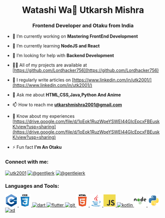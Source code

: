 <h1 align="center">Watashi Wa🎎 Utkarsh Mishra</h1>
<h3 align="center">Frontend Developer and Otaku from India</h3>

- 🔭 I’m currently working on **Mastering FrontEnd Development**

- 🌱 I’m currently learning **NodeJS and React**

- 🤝 I’m looking for help with **Backend Development**

- 👨‍💻 All of my projects are available at [https://github.com/Lordhacker756](https://github.com/Lordhacker756)

- 📝 I regularly write articles on [https://www.linkedin.com/in/utk2001/](https://www.linkedin.com/in/utk2001/)

- 💬 Ask me about **HTML,CSS,Java,Python And Anime**

- 📫 How to reach me **utkarshmishra2001@gmail.com**

- 📄 Know about my experiences [https://drive.google.com/file/d/1oEok1RuzWpeYSWEI44GIcEpcxFBEuskK/view?usp=sharing](https://drive.google.com/file/d/1oEok1RuzWpeYSWEI44GIcEpcxFBEuskK/view?usp=sharing)

- ⚡ Fun fact **I'm An Otaku**

<h3 align="left">Connect with me:</h3>
<p align="left">
<a href="https://linkedin.com/in/utk2001" target="blank"><img align="center" src="https://cdn.jsdelivr.net/npm/simple-icons@3.0.1/icons/linkedin.svg" alt="utk2001" height="30" width="40" /></a>
<a href="https://www.hackerrank.com/@gentljerk" target="blank"><img align="center" src="https://cdn.jsdelivr.net/npm/simple-icons@3.0.1/icons/hackerrank.svg" alt="@gentljerk" height="30" width="40" /></a>
<a href="https://www.hackerearth.com/@gentlejerk" target="blank"><img align="center" src="https://cdn.jsdelivr.net/npm/simple-icons@3.0.1/icons/hackerearth.svg" alt="@gentlejerk" height="30" width="40" /></a>
</p>

<h3 align="left">Languages and Tools:</h3>
<p align="left"> <a href="https://www.w3schools.com/cpp/" target="_blank"> <img src="https://raw.githubusercontent.com/devicons/devicon/master/icons/cplusplus/cplusplus-original.svg" alt="cplusplus" width="40" height="40"/> </a> <a href="https://www.w3schools.com/css/" target="_blank"> <img src="https://raw.githubusercontent.com/devicons/devicon/master/icons/css3/css3-original-wordmark.svg" alt="css3" width="40" height="40"/> </a> <a href="https://dart.dev" target="_blank"> <img src="https://www.vectorlogo.zone/logos/dartlang/dartlang-icon.svg" alt="dart" width="40" height="40"/> </a> <a href="https://flutter.dev" target="_blank"> <img src="https://www.vectorlogo.zone/logos/flutterio/flutterio-icon.svg" alt="flutter" width="40" height="40"/> </a> <a href="https://git-scm.com/" target="_blank"> <img src="https://www.vectorlogo.zone/logos/git-scm/git-scm-icon.svg" alt="git" width="40" height="40"/> </a> <a href="https://www.w3.org/html/" target="_blank"> <img src="https://raw.githubusercontent.com/devicons/devicon/master/icons/html5/html5-original-wordmark.svg" alt="html5" width="40" height="40"/> </a> <a href="https://www.java.com" target="_blank"> <img src="https://raw.githubusercontent.com/devicons/devicon/master/icons/java/java-original.svg" alt="java" width="40" height="40"/> </a> <a href="https://developer.mozilla.org/en-US/docs/Web/JavaScript" target="_blank"> <img src="https://raw.githubusercontent.com/devicons/devicon/master/icons/javascript/javascript-original.svg" alt="javascript" width="40" height="40"/> </a> <a href="https://kotlinlang.org" target="_blank"> <img src="https://www.vectorlogo.zone/logos/kotlinlang/kotlinlang-icon.svg" alt="kotlin" width="40" height="40"/> </a> <a href="https://nodejs.org" target="_blank"> <img src="https://raw.githubusercontent.com/devicons/devicon/master/icons/nodejs/nodejs-original-wordmark.svg" alt="nodejs" width="40" height="40"/> </a> <a href="https://www.python.org" target="_blank"> <img src="https://raw.githubusercontent.com/devicons/devicon/master/icons/python/python-original.svg" alt="python" width="40" height="40"/> </a> <a href="https://www.adobe.com/products/xd.html" target="_blank"> <img src="https://cdn.worldvectorlogo.com/logos/adobe-xd.svg" alt="xd" width="40" height="40"/> </a> </p>

